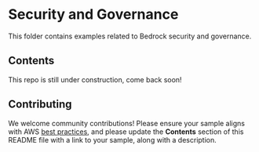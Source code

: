# Security and Governance

This folder contains examples related to Bedrock security and governance.

## Contents

This repo is still under construction, come back soon! 

## Contributing

We welcome community contributions! Please ensure your sample aligns with AWS [best practices](https://aws.amazon.com/architecture/well-architected/), and please update the **Contents** section of this README file with a link to your sample, along with a description.
